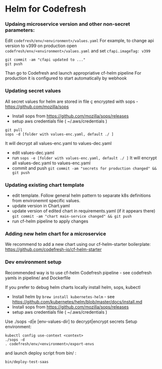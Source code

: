 # Helm for Codefresh

### Updaing microservice version and other non-secret parameters:
Edit `codefresh/env/<environment>/values.yaml`
For example, to change api version to v399 on production open `codefresh/env/<environment>/values.yaml`
and set `cfapi.imageTag: v399`
```
git commit -am "cfapi updated to ..."
git push
```
Than go to Codefresh and launch appropriative cf-helm pipeline
For production it is configured to start automatically by webhook

### Updating secret values
All secret values for helm are stored in file ç encrypted with sops - https://github.com/mozilla/sops  

* Install sops from https://github.com/mozilla/sops/releases
* setup aws credentials file ( ~/.aws/credentials )
```
git pull
sops -d [folder with values-enc.yaml, default ./ ]
```
It will decrypt all values-enc.yaml to values-dec.yaml
* edit values-dec.yaml
* run `sops -e [folder with values-enc.yaml, default ./ ]`
  It will encrypt all values-dec.yaml to values-enc.yaml
* commit and push
  `git commit -am "secrets for production changed" && git push`

### Updating existing chart template
* edit template. Follow general helm pattern to separate k8s definitions from environemnt specific values. 
* update version in Chart.yaml
* update version of edited chart in requirements.yaml (if it appears there)
`git commit -am "chart main-service changed" && git push`
* run cf-helm pipeline to apply changes
  
### Adding new helm chart for a microservice
We recommend to add a new chart using our cf-helm-starter boilerplate: 
https://github.com/codefresh-io/cf-helm-starter  
  
### Dev environment setup
Recommended way is to use cf-helm Codefresh pipeline - see codefresh yamls in pipeline/ and Dockerfile

If you prefer to debug helm charts locally install helm, sops, kubectl 
* Install helm by `brew install kubernetes-helm` - see https://github.com/kubernetes/helm/blob/master/docs/install.md
* Install sops from https://github.com/mozilla/sops/releases
* setup aws credentials file ( ~/.aws/credentials )

Use ./sops -d|e [env-values-dir] to decrypt|encrypt secrets
Setup environment:
```
kubectl config use-context <context>
./sops -d
. codefresh/env/<environment>/export-envs
```

and launch deploy script from bin/ :
```
bin/deploy-test-saas
```